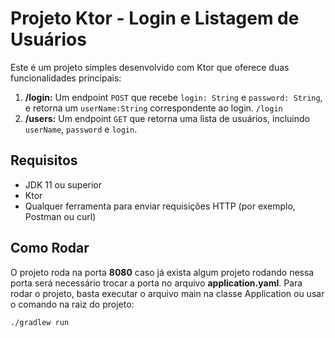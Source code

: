 # Projeto Ktor - Login e Listagem de Usuários

Este é um projeto simples desenvolvido com Ktor que oferece duas funcionalidades principais:

1. **/login:** Um endpoint `POST` que recebe `login: String` e `password: String`, e retorna um `userName:String` correspondente ao login. `/login` 
2. **/users:** Um endpoint `GET` que retorna uma lista de usuários, incluindo `userName`, `password` e `login`.

## Requisitos

- JDK 11 ou superior
- Ktor
- Qualquer ferramenta para enviar requisições HTTP (por exemplo, Postman ou curl)

## Como Rodar

O projeto roda na porta **8080** caso já exista algum projeto rodando nessa porta será necessário trocar a porta no arquivo **application.yaml**. Para rodar o projeto, basta executar o arquivo main na classe Application ou usar o comando na raiz do projeto:

```bash
./gradlew run
